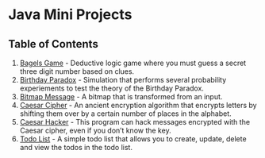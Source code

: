 # Java Mini Projects
## Table of Contents
1. [Bagels Game](./1%20-%20Bagels) - Deductive logic game where you must guess a secret three digit number based on clues.
2. [Birthday Paradox](./2%20-%20Birthday%20Paradox) - Simulation that performs several probability experiements to test the theory of the Birthday Paradox.
3. [Bitmap Message](./3%20-%20Bitmap%20Message) - A bitmap that is transformed from an input.
4. [Caesar Cipher](./4%20-%20Caesar%20Cipher) - An ancient encryption algorithm that encrypts letters by shifting them over by a certain number of places in the alphabet.
5. [Caesar Hacker](./5%20-%20Caesar%20Hacker) - This program can hack messages encrypted with the Caesar cipher, even if you don’t know the key.
6. [Todo List](./6%20-%20Todo%20List) - A simple todo list that allows you to create, update, delete and view the todos in the todo list.
